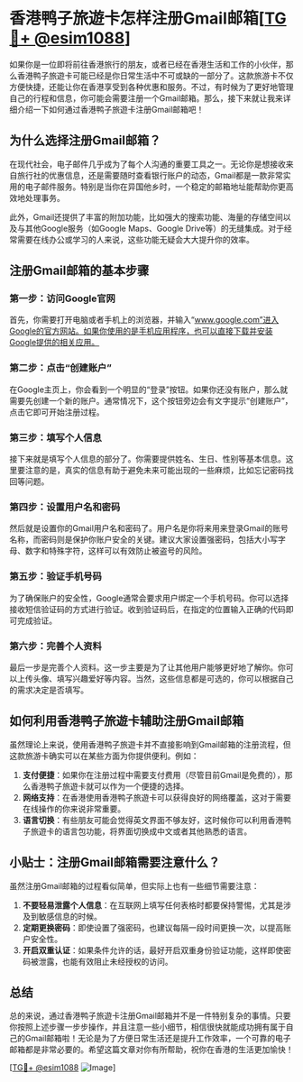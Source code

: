 # 香港鸭子旅遊卡怎样注册Gmail邮箱[[TG💪+ @esim1088](https://t.me/s/esim1088)]

如果你是一位即将前往香港旅行的朋友，或者已经在香港生活和工作的小伙伴，那么香港鸭子旅遊卡可能已经是你日常生活中不可或缺的一部分了。这款旅游卡不仅方便快捷，还能让你在香港享受到各种优惠和服务。不过，有时候为了更好地管理自己的行程和信息，你可能会需要注册一个Gmail邮箱。那么，接下来就让我来详细介绍一下如何通过香港鸭子旅遊卡注册Gmail邮箱吧！

## 为什么选择注册Gmail邮箱？

在现代社会，电子邮件几乎成为了每个人沟通的重要工具之一。无论你是想接收来自旅行社的优惠信息，还是需要随时查看银行账户的动态，Gmail都是一款非常实用的电子邮件服务。特别是当你在异国他乡时，一个稳定的邮箱地址能帮助你更高效地处理事务。

此外，Gmail还提供了丰富的附加功能，比如强大的搜索功能、海量的存储空间以及与其他Google服务（如Google Maps、Google Drive等）的无缝集成。对于经常需要在线办公或学习的人来说，这些功能无疑会大大提升你的效率。

## 注册Gmail邮箱的基本步骤

### 第一步：访问Google官网

首先，你需要打开电脑或者手机上的浏览器，并输入“www.google.com”进入Google的官方网站。如果你使用的是手机应用程序，也可以直接下载并安装Google提供的相关应用。

### 第二步：点击“创建账户”

在Google主页上，你会看到一个明显的“登录”按钮。如果你还没有账户，那么就需要先创建一个新的账户。通常情况下，这个按钮旁边会有文字提示“创建账户”，点击它即可开始注册过程。

### 第三步：填写个人信息

接下来就是填写个人信息的部分了。你需要提供姓名、生日、性别等基本信息。这里要注意的是，真实的信息有助于避免未来可能出现的一些麻烦，比如忘记密码找回等问题。

### 第四步：设置用户名和密码

然后就是设置你的Gmail用户名和密码了。用户名是你将来用来登录Gmail的账号名称，而密码则是保护你账户安全的关键。建议大家设置强密码，包括大小写字母、数字和特殊字符，这样可以有效防止被盗号的风险。

### 第五步：验证手机号码

为了确保账户的安全性，Google通常会要求用户绑定一个手机号码。你可以选择接收短信验证码的方式进行验证。收到验证码后，在指定的位置输入正确的代码即可完成验证。

### 第六步：完善个人资料

最后一步是完善个人资料。这一步主要是为了让其他用户能够更好地了解你。你可以上传头像、填写兴趣爱好等内容。当然，这些信息都是可选的，你可以根据自己的需求决定是否填写。

## 如何利用香港鸭子旅遊卡辅助注册Gmail邮箱

虽然理论上来说，使用香港鸭子旅遊卡并不直接影响到Gmail邮箱的注册流程，但这款旅游卡确实可以在某些方面为你提供便利。例如：

1. **支付便捷**：如果你在注册过程中需要支付费用（尽管目前Gmail是免费的），那么香港鸭子旅遊卡就可以作为一个便捷的选择。
2. **网络支持**：在香港使用香港鸭子旅遊卡可以获得良好的网络覆盖，这对于需要在线操作的你来说非常重要。
3. **语言切换**：有些朋友可能会觉得英文界面不够友好，这时候你可以利用香港鸭子旅遊卡的语言包功能，将界面切换成中文或者其他熟悉的语言。

## 小贴士：注册Gmail邮箱需要注意什么？

虽然注册Gmail邮箱的过程看似简单，但实际上也有一些细节需要注意：

1. **不要轻易泄露个人信息**：在互联网上填写任何表格时都要保持警惕，尤其是涉及到敏感信息的时候。
2. **定期更换密码**：即使设置了强密码，也建议每隔一段时间更换一次，以提高账户安全性。
3. **开启双重认证**：如果条件允许的话，最好开启双重身份验证功能，这样即使密码被泄露，也能有效阻止未经授权的访问。

## 总结

总的来说，通过香港鸭子旅遊卡注册Gmail邮箱并不是一件特别复杂的事情。只要你按照上述步骤一步步操作，并且注意一些小细节，相信很快就能成功拥有属于自己的Gmail邮箱啦！无论是为了方便日常生活还是提升工作效率，一个可靠的电子邮箱都是非常必要的。希望这篇文章对你有所帮助，祝你在香港的生活更加愉快！

[[TG💪+ @esim1088](https://t.me/s/esim1088) ![Image](https://i.postimg.cc/4NQfJmqS/Snipaste-2025-05-13-00-14-12.png)]